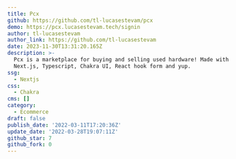 ```yaml
---
title: Pcx
github: https://github.com/tl-lucasestevam/pcx
demo: https://pcx.lucasestevam.tech/signin
author: tl-lucasestevam
author_link: https://github.com/tl-lucasestevam
date: 2023-11-30T13:31:20.165Z
description: >-
  Pcx is a marketplace for buying and selling used hardware! Made with React.js,
  Next.js, Typescript, Chakra UI, React hook form and yup.
ssg:
  - Nextjs
css:
  - Chakra
cms: []
category:
  - Ecommerce
draft: false
publish_date: '2022-03-11T17:20:36Z'
update_date: '2022-03-28T19:07:11Z'
github_star: 7
github_fork: 0
---
```

